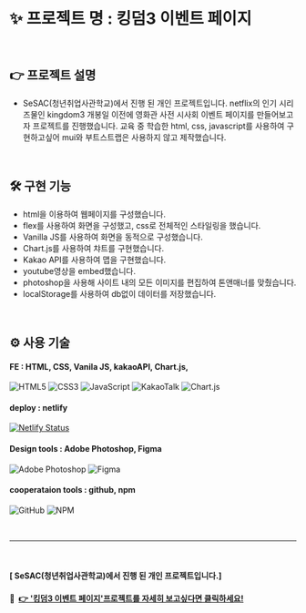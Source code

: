 # ✨ 프로젝트 명 : 킹덤3 이벤트 페이지 

<br>

## 👉 프로젝트 설명
- SeSAC(청년취업사관학교)에서 진행 된 개인 프로젝트입니다. netflix의 인기 시리즈물인 kingdom3 개봉일 이전에 영화관 사전 시사회 이벤트 페이지를 만들어보고자 프로젝트를 진행했습니다. 교육 중 학습한 html, css, javascript를 사용하여 구현하고싶어 mui와 부트스트랩은 사용하지 않고 제작했습니다. 

<br>

## 🛠 구현 기능
- html을 이용하여 웹페이지를 구성했습니다.<br>
- flex를 사용하여 화면을 구성했고, css로 전체적인 스타일링을 했습니다.<br>
- Vanilla JS를 사용하여 화면을 동적으로 구성했습니다. <br>
- Chart.js를 사용하여 챠트를 구현했습니다.<br>
- Kakao API를 사용하여 맵을 구현했습니다. <br>
- youtube영상을 embed했습니다. <br>
- photoshop을 사용해 사이트 내의 모든 이미지를 편집하여 톤앤매너를 맞췄습니다. <br>
- localStorage를 사용하여 db없이 데이터를 저장했습니다. 

<br>

## ⚙ 사용 기술
#### FE : HTML, CSS, Vanila JS, kakaoAPI, Chart.js, 
![HTML5](https://img.shields.io/badge/html5-%23E34F26.svg?style=for-the-badge&logo=html5&logoColor=white)
![CSS3](https://img.shields.io/badge/css3-%231572B6.svg?style=for-the-badge&logo=css3&logoColor=white)
![JavaScript](https://img.shields.io/badge/javascript-%23323330.svg?style=for-the-badge&logo=javascript&logoColor=%23F7DF1E)
![KakaoTalk](https://img.shields.io/badge/kakaotalk-ffcd00.svg?style=for-the-badge&logo=kakaotalk&logoColor=000000)
![Chart.js](https://img.shields.io/badge/chart.js-F5788D.svg?style=for-the-badge&logo=chart.js&logoColor=white)

#### deploy : netlify
[![Netlify Status](https://api.netlify.com/api/v1/badges/4af0edf6-f1e6-41d7-9334-b8d0985a357c/deploy-status)](https://app.netlify.com/sites/kingdom3-eventpage-byjoohee/deploys)

#### Design tools : Adobe Photoshop, Figma
![Adobe Photoshop](https://img.shields.io/badge/adobe%20photoshop-%2331A8FF.svg?style=for-the-badge&logo=adobe%20photoshop&logoColor=white)
![Figma](https://img.shields.io/badge/figma-%23F24E1E.svg?style=for-the-badge&logo=figma&logoColor=white)

#### cooperataion tools : github, npm
![GitHub](https://img.shields.io/badge/github-%23121011.svg?style=for-the-badge&logo=github&logoColor=white)
![NPM](https://img.shields.io/badge/NPM-%23000000.svg?style=for-the-badge&logo=npm&logoColor=white)

<br>
<hr>
<br>

#### [ SeSAC(청년취업사관학교)에서 진행 된 개인 프로젝트입니다.]
#### 🔗 &nbsp;[👉 '킹덤3 이벤트 페이지'프로젝트를 자세히 보고싶다면 클릭하세요!](https://kingdom3-eventpage-byjoohee.netlify.app/)


